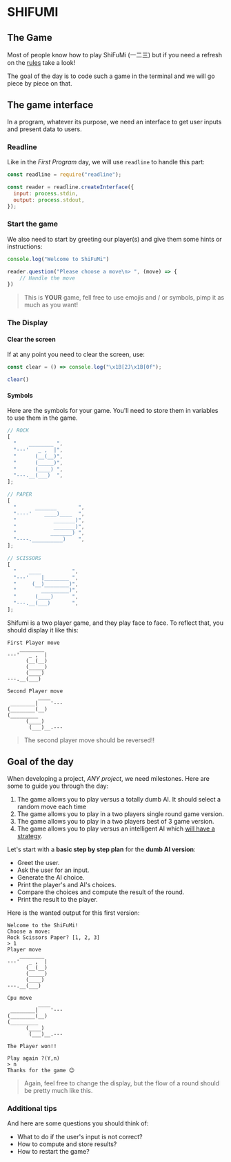 # SHIFUMI 

## The Game

Most of people know how to play ShiFuMi (一二三) but if you need a refresh on the [rules](https://en.wikipedia.org/wiki/Rock_paper_scissors) take a look!

The goal of the day is to code such a game in the terminal and we will go piece by piece on that.

## The game interface

In a program, whatever its purpose, we need an interface to get user inputs and present data to users.

### Readline

Like in the _First Program_ day, we will use `readline` to handle this part:

```js
const readline = require("readline");

const reader = readline.createInterface({
  input: process.stdin,
  output: process.stdout,
});
```

### Start the game

We also need to start by greeting our player(s) and give them some hints or instructions:

```js
console.log("Welcome to ShiFuMi")

reader.question("Please choose a move\n> ", (move) => {
    // Handle the move
})
```
> This is **YOUR** game, fell free to use emojis and / or symbols, pimp it as much as you want!

### The Display

#### Clear the screen

If at any point you need to clear the screen, use:

```js
const clear = () => console.log("\x1B[2J\x1B[0f");

clear()
```

#### Symbols

Here are the symbols for your game.
You'll need to store them in variables to use them in the game.

```js
// ROCK
[
  "    ________ ",
  "---'   _ ,  |",
  "      (__(__)",
  "      (_____)",
  "      (____) ",
  "---.__(___)  ",
];

// PAPER
[
  "      _______       ",
  "----'    ____)____  ",
  "            _______)",
  "            _______)",
  "           _______) ",
  "----.__________)    ",
];

// SCISSORS
[
  "    ____          ",
  "---'    |________ ",
  "     (__)________)",
  "        _________)",
  "      (____)      ",
  "---.__(___)       ",
];
```

Shifumi is a two player game, and they play face to face. To reflect that, you should display it like this:
```
First Player move
    ________
---'   _ ,  |
      (__(__)
      (_____)
      (____)
---.__(___)

Second Player move
          ____
 ________|    '---
(________(__)
(_________
      (____)
       (___)__.---
```
> The second player move should be reversed!!

## Goal of the day

When developing a project, _ANY project_, we need milestones. Here are some to guide you through the day:

1. The game allows you to play versus a totally dumb AI. It should select a random move each time
2. The game allows you to play in a two players single round game version.
3. The game allows you to play in a two players best of 3 game version.
4. The game allows you to play versus an intelligent AI which [will have a strategy](https://arstechnica.com/science/2014/05/win-at-rock-paper-scissors-by-knowing-thy-opponent/#:~:text=Therefore%2C%20this%20is%20the%20best,thing%20that%20you%20just%20played.).

Let's start with a **basic step by step plan** for the **dumb AI version**:
- Greet the user.
- Ask the user for an input.
- Generate the AI choice.
- Print the player's and AI's choices.
- Compare the choices and compute the result of the round.
- Print the result to the player.

Here is the wanted output for this first version:

```
Welcome to the ShiFuMi!
Choose a move:
Rock Scissors Paper? [1, 2, 3]
> 1
Player move
    ________
---'   _ ,  |
      (__(__)
      (_____)
      (____)
---.__(___)

Cpu move
          ____
 ________|    '---
(________(__)
(_________
      (____)
       (___)__.---

The Player won!!

Play again ?(Y,n)
> n
Thanks for the game 😉
```
> Again, feel free to change the display, but the flow of a round should be pretty much like this.


### Additional tips

And here are some questions you should think of:
- What to do if the user's input is not correct?
- How to compute and store results?
- How to restart the game?

